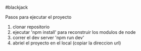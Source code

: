 #blackjack

Pasos para ejecutar el proyecto

1. clonar repositorio
2. ejecutar 'npm install' para reconstruir los modulos de node
3. correr el dev server 'npm run dev'
4. abriel el proyecto en el local (copiar la direccion url)